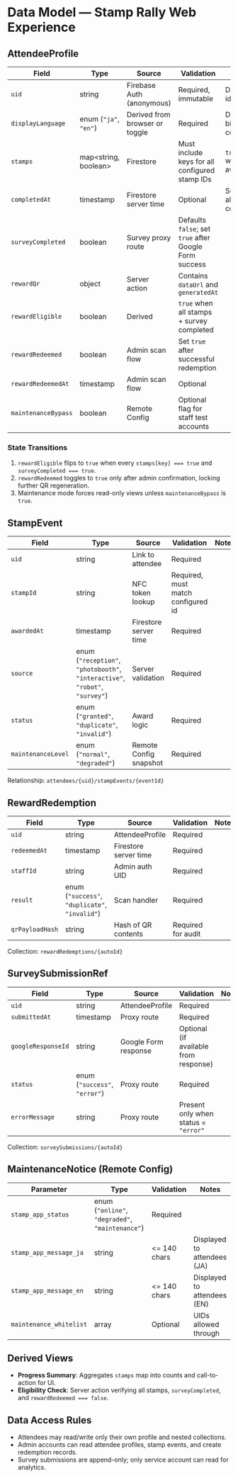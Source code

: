 # Data Model — Stamp Rally Web Experience

## AttendeeProfile
| Field | Type | Source | Validation | Notes |
|-------|------|--------|------------|-------|
| `uid` | string | Firebase Auth (anonymous) | Required, immutable | Document id |
| `displayLanguage` | enum (`"ja"`, `"en"`) | Derived from browser or toggle | Required | Drives bilingual copy |
| `stamps` | map<string, boolean> | Firestore | Must include keys for all configured stamp IDs | `true` when awarded |
| `completedAt` | timestamp | Firestore server time | Optional | Set when all stamps collected |
| `surveyCompleted` | boolean | Survey proxy route | Defaults `false`; set `true` after Google Form success |
| `rewardQr` | object | Server action | Contains `dataUrl` and `generatedAt` |
| `rewardEligible` | boolean | Derived | `true` when all stamps + survey completed |
| `rewardRedeemed` | boolean | Admin scan flow | Set `true` after successful redemption |
| `rewardRedeemedAt` | timestamp | Admin scan flow | Optional | |
| `maintenanceBypass` | boolean | Remote Config | Optional flag for staff test accounts |

### State Transitions
1. `rewardEligible` flips to `true` when every `stamps[key] === true` and `surveyCompleted === true`.
2. `rewardRedeemed` toggles to `true` only after admin confirmation, locking further QR regeneration.
3. Maintenance mode forces read-only views unless `maintenanceBypass` is `true`.

## StampEvent
| Field | Type | Source | Validation | Notes |
|-------|------|--------|------------|-------|
| `uid` | string | Link to attendee | Required |
| `stampId` | string | NFC token lookup | Required, must match configured id |
| `awardedAt` | timestamp | Firestore server time | Required |
| `source` | enum (`"reception"`, `"photobooth"`, `"interactive"`, `"robot"`, `"survey"`) | Server validation | Required |
| `status` | enum (`"granted"`, `"duplicate"`, `"invalid"`) | Award logic | Required |
| `maintenanceLevel` | enum (`"normal"`, `"degraded"`) | Remote Config snapshot | Required |

Relationship: `attendees/{uid}/stampEvents/{eventId}`

## RewardRedemption
| Field | Type | Source | Validation | Notes |
|-------|------|--------|------------|-------|
| `uid` | string | AttendeeProfile | Required |
| `redeemedAt` | timestamp | Firestore server time | Required |
| `staffId` | string | Admin auth UID | Required |
| `result` | enum (`"success"`, `"duplicate"`, `"invalid"`) | Scan handler | Required |
| `qrPayloadHash` | string | Hash of QR contents | Required for audit |

Collection: `rewardRedemptions/{autoId}`

## SurveySubmissionRef
| Field | Type | Source | Validation | Notes |
|-------|------|--------|------------|-------|
| `uid` | string | AttendeeProfile | Required |
| `submittedAt` | timestamp | Proxy route | Required |
| `googleResponseId` | string | Google Form response | Optional (if available from response) |
| `status` | enum (`"success"`, `"error"`) | Proxy route | Required |
| `errorMessage` | string | Proxy route | Present only when status = `"error"` |

Collection: `surveySubmissions/{autoId}`

## MaintenanceNotice (Remote Config)
| Parameter | Type | Validation | Notes |
|-----------|------|------------|-------|
| `stamp_app_status` | enum (`"online"`, `"degraded"`, `"maintenance"`) | Required |
| `stamp_app_message_ja` | string | <= 140 chars | Displayed to attendees (JA) |
| `stamp_app_message_en` | string | <= 140 chars | Displayed to attendees (EN) |
| `maintenance_whitelist` | array<string> | Optional | UIDs allowed through |

## Derived Views
- **Progress Summary**: Aggregates `stamps` map into counts and call-to-action for UI.
- **Eligibility Check**: Server action verifying all stamps, `surveyCompleted`, and `rewardRedeemed === false`.

## Data Access Rules
- Attendees may read/write only their own profile and nested collections.
- Admin accounts can read attendee profiles, stamp events, and create redemption records.
- Survey submissions are append-only; only service account can read for analytics.
